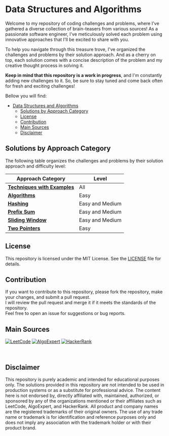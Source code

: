 # Data Structures and Algorithms

Welcome to my repository of coding challenges and problems, where I've gathered a diverse collection of brain-teasers
from various sources!
As a passionate software engineer, I've meticulously solved each problem using innovative approaches that I'll be
excited
to share with you.

To help you navigate through this treasure trove, I've organized the challenges and problems by their solution approach.
And as a cherry on top, each solution comes with a concise description of the problem and my
creative thought process in solving it.

**Keep in mind that this repository is a work in progress**, and I'm constantly adding new challenges to it. So, be sure
to stay tuned and come back often for fresh and exciting challenges!

Bellow you will find:
<!-- TOC -->
* [Data Structures and Algorithms](#data-structures-and-algorithms)
  * [Solutions by Approach Category](#solutions-by-approach-category)
  * [License](#license)
  * [Contribution](#contribution)
  * [Main Sources](#main-sources)
  * [Disclaimer](#disclaimer)
<!-- TOC -->

## Solutions by Approach Category

The following table organizes the challenges and problems by their solution approach and difficulty level:

| Approach Category                                                                                                                                                    | Level           |
|----------------------------------------------------------------------------------------------------------------------------------------------------------------------|-----------------|
| [**Techniques with Examples**](https://github.com/brunoliveiradev/Data_Structures_and_Algorithms/blob/master/src/main/java/dev/brunoliveiradev/techniques)           | All             |
| [**Algorithms**](https://github.com/brunoliveiradev/Data_Structures_and_Algorithms/blob/master/src/main/java/dev/brunoliveiradev/arraysAndStrings/easyAlgorithms)    | Easy            |
| [**Hashing**](https://github.com/brunoliveiradev/Data_Structures_and_Algorithms/blob/master/src/main/java/dev/brunoliveiradev/hashing)                               | Easy and Medium |
| [**Prefix Sum**](https://github.com/brunoliveiradev/Data_Structures_and_Algorithms/blob/master/src/main/java/dev/brunoliveiradev/arraysAndStrings/prefixSum)         | Easy and Medium |
| [**Sliding Window**](https://github.com/brunoliveiradev/Data_Structures_and_Algorithms/blob/master/src/main/java/dev/brunoliveiradev/arraysAndStrings/slidingWindow) | Easy and Medium |
| [**Two Pointers**](https://github.com/brunoliveiradev/Data_Structures_and_Algorithms/blob/master/src/main/java/dev/brunoliveiradev/arraysAndStrings/twoPointers)     | Easy            |

## License

This repository is licensed under the MIT License. See the [LICENSE](LICENSE) file for details.

## Contribution

If you want to contribute to this repository, please fork the repository, make your changes, and submit a pull
request.  
I will review the pull request and merge it if it meets the standards of the repository.  
Feel free to open an issue for suggestions or bug reports.

## Main Sources

[![LeetCode](https://img.shields.io/badge/-LeetCode-da8200?style=for-the-badge&logo=LeetCode&logoColor=ffa116&labelColor=black)](https://leetcode.com/brunoliveiradev/) [![AlgoExpert](https://img.shields.io/badge/-AlgoExpert-626ee3?style=for-the-badge&logo=atom&logoColor=brigthwhite&labelColor=black)](https://www.algoexpert.io/data-structures) [![HackerRank](https://img.shields.io/badge/-HackerRank-050c1b?style=for-the-badge&logo=hackerrank&logoColor=brigthwhite&labelColor=black)](https://www.hackerrank.com/brunoliveiradev)

<br>

## Disclaimer

This repository is purely academic and intended for educational purposes only.
The solutions provided in this repository are not intended to be used in production systems or as a substitute for
professional advice.
The content here is not endorsed by, directly affiliated with, maintained, authorized, or sponsored by any of the
organizations mentioned or
their affiliates such as LeetCode, AlgoExpert, and HackerRank. All product and company names are the registered
trademarks of their original owners. The use of any trade name or trademark is for identification and reference purposes
only and does not imply any association with the trademark holder or with their product brand. 